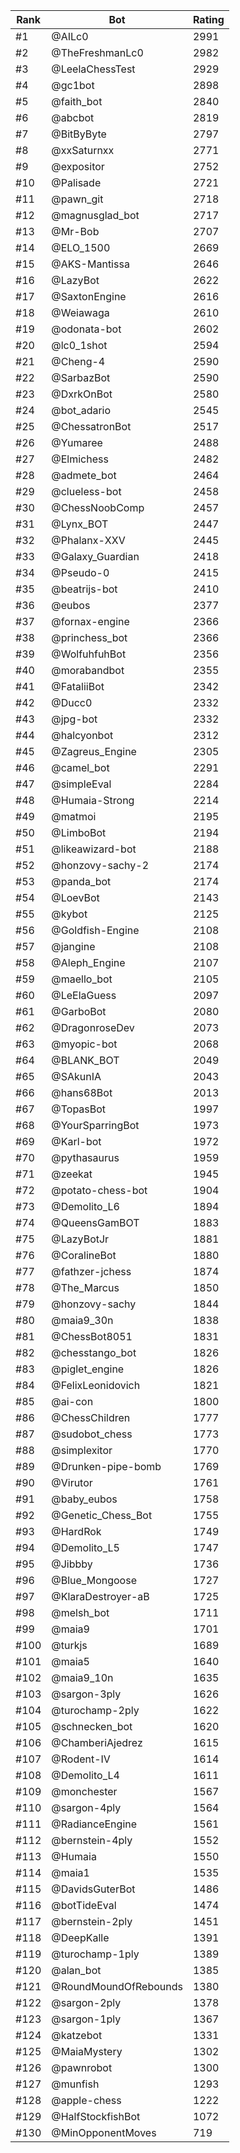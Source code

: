 Rank|Bot|Rating
---|---|---
#1|@AILc0|2991
#2|@TheFreshmanLc0|2982
#3|@LeelaChessTest|2929
#4|@gc1bot|2898
#5|@faith_bot|2840
#6|@abcbot|2819
#7|@BitByByte|2797
#8|@xxSaturnxx|2771
#9|@expositor|2752
#10|@Palisade|2721
#11|@pawn_git|2718
#12|@magnusglad_bot|2717
#13|@Mr-Bob|2707
#14|@ELO_1500|2669
#15|@AKS-Mantissa|2646
#16|@LazyBot|2622
#17|@SaxtonEngine|2616
#18|@Weiawaga|2610
#19|@odonata-bot|2602
#20|@lc0_1shot|2594
#21|@Cheng-4|2590
#22|@SarbazBot|2590
#23|@DxrkOnBot|2580
#24|@bot_adario|2545
#25|@ChessatronBot|2517
#26|@Yumaree|2488
#27|@Elmichess|2482
#28|@admete_bot|2464
#29|@clueless-bot|2458
#30|@ChessNoobComp|2457
#31|@Lynx_BOT|2447
#32|@Phalanx-XXV|2445
#33|@Galaxy_Guardian|2418
#34|@Pseudo-0|2415
#35|@beatrijs-bot|2410
#36|@eubos|2377
#37|@fornax-engine|2366
#38|@princhess_bot|2366
#39|@WolfuhfuhBot|2356
#40|@morabandbot|2355
#41|@FataliiBot|2342
#42|@Ducc0|2332
#43|@jpg-bot|2332
#44|@halcyonbot|2312
#45|@Zagreus_Engine|2305
#46|@camel_bot|2291
#47|@simpleEval|2284
#48|@Humaia-Strong|2214
#49|@matmoi|2195
#50|@LimboBot|2194
#51|@likeawizard-bot|2188
#52|@honzovy-sachy-2|2174
#53|@panda_bot|2174
#54|@LoevBot|2143
#55|@kybot|2125
#56|@Goldfish-Engine|2108
#57|@jangine|2108
#58|@Aleph_Engine|2107
#59|@maello_bot|2105
#60|@LeElaGuess|2097
#61|@GarboBot|2080
#62|@DragonroseDev|2073
#63|@myopic-bot|2068
#64|@BLANK_BOT|2049
#65|@SAkunIA|2043
#66|@hans68Bot|2013
#67|@TopasBot|1997
#68|@YourSparringBot|1973
#69|@Karl-bot|1972
#70|@pythasaurus|1959
#71|@zeekat|1945
#72|@potato-chess-bot|1904
#73|@Demolito_L6|1894
#74|@QueensGamBOT|1883
#75|@LazyBotJr|1881
#76|@CoralineBot|1880
#77|@fathzer-jchess|1874
#78|@The_Marcus|1850
#79|@honzovy-sachy|1844
#80|@maia9_30n|1838
#81|@ChessBot8051|1831
#82|@chesstango_bot|1826
#83|@piglet_engine|1826
#84|@FelixLeonidovich|1821
#85|@ai-con|1800
#86|@ChessChildren|1777
#87|@sudobot_chess|1773
#88|@simplexitor|1770
#89|@Drunken-pipe-bomb|1769
#90|@Virutor|1761
#91|@baby_eubos|1758
#92|@Genetic_Chess_Bot|1755
#93|@HardRok|1749
#94|@Demolito_L5|1747
#95|@Jibbby|1736
#96|@Blue_Mongoose|1727
#97|@KlaraDestroyer-aB|1725
#98|@melsh_bot|1711
#99|@maia9|1701
#100|@turkjs|1689
#101|@maia5|1640
#102|@maia9_10n|1635
#103|@sargon-3ply|1626
#104|@turochamp-2ply|1622
#105|@schnecken_bot|1620
#106|@ChamberiAjedrez|1615
#107|@Rodent-IV|1614
#108|@Demolito_L4|1611
#109|@monchester|1567
#110|@sargon-4ply|1564
#111|@RadianceEngine|1561
#112|@bernstein-4ply|1552
#113|@Humaia|1550
#114|@maia1|1535
#115|@DavidsGuterBot|1486
#116|@botTideEval|1474
#117|@bernstein-2ply|1451
#118|@DeepKalle|1391
#119|@turochamp-1ply|1389
#120|@alan_bot|1385
#121|@RoundMoundOfRebounds|1380
#122|@sargon-2ply|1378
#123|@sargon-1ply|1367
#124|@katzebot|1331
#125|@MaiaMystery|1302
#126|@pawnrobot|1300
#127|@munfish|1293
#128|@apple-chess|1222
#129|@HalfStockfishBot|1072
#130|@MinOpponentMoves|719
